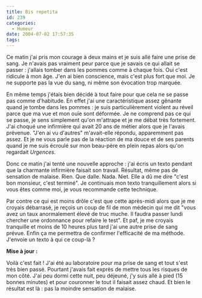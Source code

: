```yaml
---
title: Bis repetita
id: 239
categories:
  - Humeur
date: 2004-07-02 17:57:35
tags:
---
```


Ce matin j'ai pris mon courage à deux mains et je suis allé faire une prise de sang. Je n'avais pas vraiment peur parce que je savais ce qui allait se passer&nbsp;: j'allais tomber dans les pommes comme à chaque fois. Oui c'est ridicule à mon âge. J'en ai bien conscience, mais c'est plus fort que moi. Je ne supporte pas la vue du sang, ni même son évocation trop marquée.

En même temps j'étais bien décidé à tout faire pour que cela ne se passe pas comme d'habitude. En effet j'ai une caractéristique assez gênante quand je tombe dans les pommes&nbsp;: je suis particulièrement violent au réveil parce que ma vue et mon ouïe sont déformée. Je ne comprend pas ce qui se passe, je sens simplement qu'on m'attrape et je me débat très fortement. J'ai choqué une infirmière qui avait 20 ans de métier alors que je l'avais prévenue. "J'en ai vu d'autres" m'avait-elle répondu, apparemment pas assez. Et je ne vous parle pas de la réaction de ma douce et de ses parents quand je me suis écroulé sur mon beau-père en plein repas alors qu'on regardait _Urgences_.

Donc ce matin j'ai tenté une nouvelle approche&nbsp;: j'ai écris un texto pendant que la charmante infirmière faisait son travail. Résultat, même pas de sensation de malaise. Rien. Que dalle. Nada. Niet. Elle a dû me dire "c'est bon monsieur, c'est terminé". Je continuais mon texto tranquillement alors si vous êtes comme moi, je vous recommande cette technique.

Par contre ce qui est moins drôle c'est que cette après-midi alors que je me croyais débarrasé, je reçois un coup de fil de mon médecin qui me dit "vous avez un taux anormalement élevé de truc muche. Il faudra passer lundi chercher une ordonnance pour refaire le test". Et paf, je me croyais tranquille et moins de 10 heures plus tard j'ai une autre prise de sang prévue. Enfin ça me permettra de confirmer l'efficacité de ma méthode. J'envoie un texto à qui ce coup-là&nbsp;?

**Mise à jour :**

Voilà c'est fait&nbsp;! J'ai été au laboratoire pour ma prise de sang et tout s'est très bien passé. Pourtant j'avais fait exprès de mettre tous les risques de mon côté. J'ai peu dormi cette nuit, peu déjeuné, j'y suis allé à pied (15 bonnes minutes) et pour couronner le tout il faisait assez chaud. Et bien le résultat est là&nbsp;: pas la moindre sensation de malaise.
